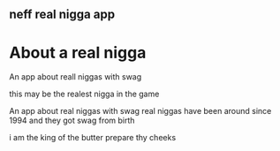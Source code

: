 neff real nigga app
----


# About a real nigga
An app about reall niggas with swag
 
this may be the realest nigga in the game

An app about real niggas with swag
real niggas have been around since 1994 and they got swag from birth 

i am the king of the butter prepare thy cheeks